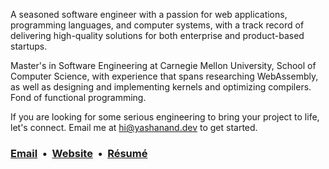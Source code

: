 A seasoned software engineer with a passion for web applications, programming languages, and computer systems, with a track record of delivering high-quality solutions for both enterprise and product-based startups.

Master's in Software Engineering at Carnegie Mellon University, School of Computer Science, with experience that spans researching WebAssembly, as well as designing and implementing kernels and optimizing compilers. Fond of functional programming.

If you are looking for some serious engineering to bring your project to life, let's connect. Email me at hi@yashanand.dev to get started.

### [Email](mailto:hi@yashanand.dev) &nbsp;•&nbsp; [Website](https://yashanand.dev) &nbsp;•&nbsp; [Résumé](https://resume.yashanand.dev) 
